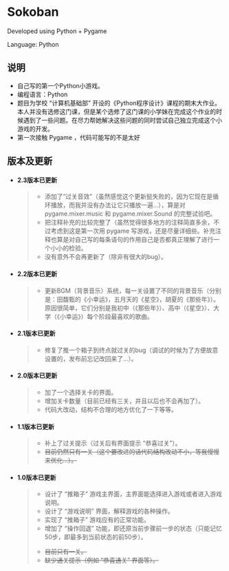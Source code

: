 # Sokoban

Developed using Python + Pygame

Language: Python

## 说明

+ 自己写的第一个Python小游戏。
+ 编程语言：Python
+ 题目为学校 “计算机基础部” 开设的《Python程序设计》课程的期末大作业。本人并没有选修这门课，但是某个选修了这门课的小学妹在完成这个作业的时候遇到了一些问题。在尽力帮她解决这些问题的同时尝试自己独立完成这个小游戏的开发。
+ 第一次接触 Pygame ，代码可能写的不是太好

## 版本及更新

+ #### 2.3版本已更新

  > + 添加了“过关音效”（虽然感觉这个更新挺失败的，因为它现在是循环播放，而我并没有办法让它只播放一遍...），算是对 pygame.mixer.music 和 pygame.mixer.Sound 的完整试验吧。
  > + 把注释补充的比较完整了（虽然觉得很多地方的注释简直多余，不过考虑到这是第一次用 pygame 写游戏，还是尽量详细些。补充注释也算是对自己写的每条语句的作用自己是否都真正理解了进行一个小小的检验。
  > + 没有意外不会再更新了（除非有很大的bug）。

+ #### 2.2版本已更新

  > + 更新BGM（背景音乐）系统，每一关设置了不同的背景音乐（分别是：田馥甄的《小幸运》，五月天的《星空》，胡夏的《那些年》）。原因很简单，它们分别是我初中（《那些年》）、高中（《星空》）、大学（《小幸运》）每个阶段最喜欢的歌曲。

+ #### 2.1版本已更新

  > + 修复了推一个箱子到终点就过关的bug（调试的时候为了方便故意设置的，发布前忘记改回来了...）。

+ #### 2.0版本已更新

  > + 加了一个选择关卡的界面。
  > + 增加关卡数量（目前已经有三关，并且以后也不会再加了）。
  > + 代码大改动，结构不合理的地方优化了一下等等。

+ #### 1.1版本已更新

  > + 补上了过关提示（过关后有界面提示 “恭喜过关”）。
  > + ~~目前仍然只有一关（这个要改进的话代码结构改动不小，等我慢慢来优化...）。~~

+ #### 1.0版本已更新

  > + 设计了 “推箱子” 游戏主界面，主界面能选择进入游戏或者进入游戏说明。
  > + 设计了 “游戏说明” 界面，解释游戏的各种操作。
  > + 实现了 “推箱子” 游戏应有的正常功能。
  > + 增加了 “操作回退” 功能，即还原当前步骤前一步的状态（只能记忆50步，即最多到当前状态的前50步）。
  > - ~~目前只有一关。~~
  > - ~~缺少通关提示（例如 “恭喜通关” 界面等）。~~

